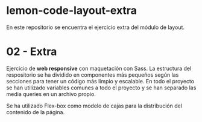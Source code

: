 # lemon-code-layout-extra
En este repositorio se encuentra el ejercicio extra del módulo de layout. 

# 02 - Extra
Ejercicio de **web responsive** con maquetación con Sass. 
La estructura del respositorio se ha dividido en componentes más pequeños según las secciones para tener un código más limpio y escalable. En todo el proyecto se han utilizado variables comunes a todo el proyecto y se han separado las media queries en un archivo propio. 

Se ha utilizado Flex-box como modelo de cajas para la distribución del contenido de la página. 
